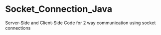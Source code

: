 # Socket_Connection_Java
Server-Side and Client-Side Code for 2 way communication using socket connections
